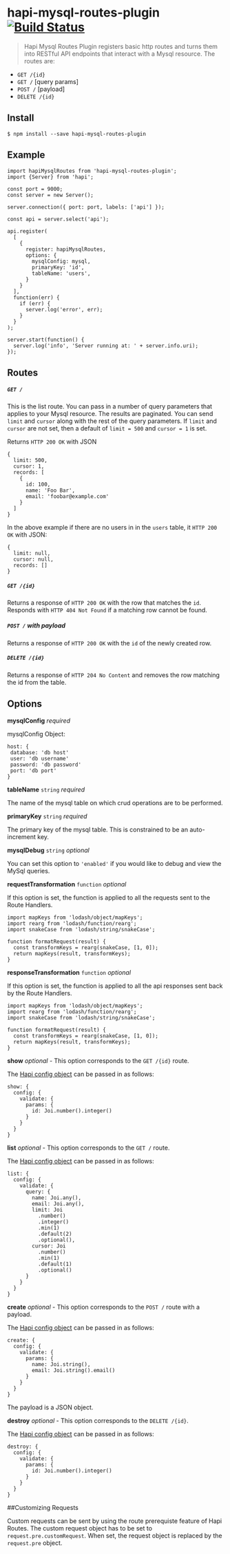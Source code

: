 # hapi-mysql-routes-plugin [![Build Status](https://travis-ci.org/CascadeEnergy/hapi-mysql-routes-plugin.svg)](https://travis-ci.org/CascadeEnergy/hapi-mysql-routes-plugin)

> Hapi Mysql Routes Plugin registers basic http routes and turns them into RESTful API endpoints that interact with a Mysql resource. The routes are:
 - `GET /{id}`
 - `GET /` [query params]
 - `POST /` [payload]
 - `DELETE /{id}`


## Install

```
$ npm install --save hapi-mysql-routes-plugin
```

## Example

```
import hapiMysqlRoutes from 'hapi-mysql-routes-plugin';
import {Server} from 'hapi';

const port = 9000;
const server = new Server();

server.connection({ port: port, labels: ['api'] });

const api = server.select('api');

api.register(
  [
    {
      register: hapiMysqlRoutes,
      options: {
        mysqlConfig: mysql,
        primaryKey: 'id',
        tableName: 'users',
      }
    }
  ],
  function(err) {
    if (err) {
      server.log('error', err);
    }
  }
);

server.start(function() {
  server.log('info', 'Server running at: ' + server.info.uri);
});
```

## Routes

##### `GET /`
This is the list route. You can pass in a number of query parameters that applies to your Mysql resource. The results are paginated. You can send `limit` and `cursor` along with the rest of the query parameters. If `limit` and `cursor` are not set, then a default of `limit = 500` and `cursor = 1` is set.

Returns `HTTP 200 OK` with JSON
```
{
  limit: 500,
  cursor: 1,
  records: [
    {
      id: 100,
      name: 'Foo Bar',
      email: 'foobar@example.com'
    }
  ]
}
```
In the above example if there are no users in in the `users` table, it `HTTP 200 OK` with JSON:

```
{
  limit: null,
  cursor: null,
  records: []
}
```

##### `GET /{id}`

Returns a response of `HTTP 200 OK` with the row that matches the `id`. Responds with `HTTP 404 Not Found` if a matching row cannot be found.

##### `POST /` with payload

Returns a response of `HTTP 200 OK` with the `id` of the newly created row. 

##### `DELETE /{id}`

Returns a response of `HTTP 204 No Content` and removes the row matching the id from the table.

## Options

**mysqlConfig** _required_

mysqlConfig Object:

```
host: {
 database: 'db host'
 user: 'db username'
 password: 'db password'
 port: 'db port'
}
```

**tableName** `string` _required_

The name of the mysql table on which crud operations are to be performed.

**primaryKey** `string` _required_

The primary key of the mysql table. This is constrained to be an auto-increment key.

**mysqlDebug** `string` _optional_

You can set this option to `'enabled'` if you would like to debug and view the MySql queries.

**requestTransformation** `function` _optional_

If this option is set, the function is applied to all the requests sent to the Route Handlers.
```
import mapKeys from 'lodash/object/mapKeys';
import rearg from 'lodash/function/rearg';
import snakeCase from 'lodash/string/snakeCase';

function formatRequest(result) {
  const transformKeys = rearg(snakeCase, [1, 0]);
  return mapKeys(result, transformKeys);
}
```
**responseTransformation** `function` _optional_

If this option is set, the function is applied to all the api responses sent back by the Route Handlers.
```
import mapKeys from 'lodash/object/mapKeys';
import rearg from 'lodash/function/rearg';
import snakeCase from 'lodash/string/snakeCase';

function formatRequest(result) {
  const transformKeys = rearg(snakeCase, [1, 0]);
  return mapKeys(result, transformKeys);
}
```

**show** _optional_ - This option corresponds to the `GET /{id}` route.

The [Hapi config object](http://hapijs.com/api#route-options) can be passed in as follows:

```
show: {
  config: {
    validate: {
      params: {
        id: Joi.number().integer()
      }
    }
  }
}
```

**list** _optional_ - This option corresponds to the `GET /` route.

The [Hapi config object](http://hapijs.com/api#route-options) can be passed in as follows:

```
list: {
  config: {
    validate: {
      query: {
        name: Joi.any(),
        email: Joi.any(),
        limit: Joi
          .number()
          .integer()
          .min(1)
          .default(2)
          .optional(),
        cursor: Joi
          .number()
          .min(1)
          .default(1)
          .optional()
      }
    }
  }
}
```

**create** _optional_ - This option corresponds to the `POST /` route with a payload.

The [Hapi config object](http://hapijs.com/api#route-options) can be passed in as follows:

```
create: {
  config: {
    validate: {
      params: {
        name: Joi.string(),
        email: Joi.string().email()
      }
    }
  }
}
```

The payload is a JSON object.

**destroy** _optional_ - This option corresponds to the `DELETE /{id}`.

The [Hapi config object](http://hapijs.com/api#route-options) can be passed in as follows:

```
destroy: {
  config: {
    validate: {
      params: {
        id: Joi.number().integer()
      }
    }
  }
}
```

##Customizing Requests

Custom requests can be sent by using the route prerequiste feature of Hapi Routes. The custom request object has to be set to `request.pre.customRequest`. When set, the request object is replaced by the `request.pre` object.

